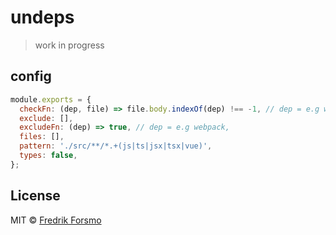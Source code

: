 # undeps

> work in progress

## config

```js
module.exports = {
  checkFn: (dep, file) => file.body.indexOf(dep) !== -1, // dep = e.g webpack, file = { name, path, body }
  exclude: [],
  excludeFn: (dep) => true, // dep = e.g webpack,
  files: [],
  pattern: './src/**/*.+(js|ts|jsx|tsx|vue)',
  types: false,
};
```

## License

MIT © [Fredrik Forsmo](https://github.com/frozzare)
